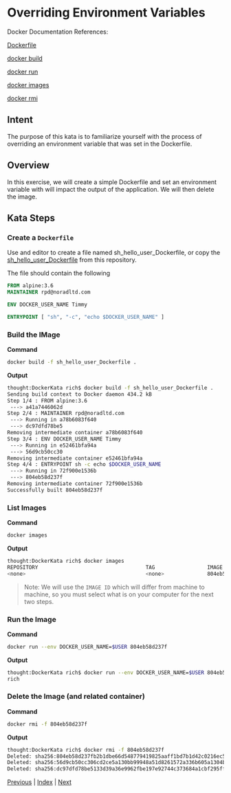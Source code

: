 # Overriding Environment Variables

Docker Documentation References:

[Dockerfile](https://docs.docker.com/engine/reference/builder/)

[docker build](https://docs.docker.com/engine/reference/commandline/build/)

[docker run](https://docs.docker.com/engine/reference/commandline/run/)

[docker images](https://docs.docker.com/engine/reference/commandline/images/)

[docker rmi](https://docs.docker.com/engine/reference/commandline/rmi/)


## Intent

The purpose of this kata is to familiarize yourself with the process of overriding an environment variable that was set in the Dockerfile.

## Overview

In this exercise, we will create a simple Dockerfile and set an environment variable with will impact the output of the application. We will then delete the image.

## Kata Steps

### Create a `Dockerfile`

Use and editor to create a file named sh_hello_user_Dockerfile, or copy the [sh_hello_user_Dockerfile](sh_hello_user_Dockerfile) from this repository.

The file should contain the following

```Dockerfile
FROM alpine:3.6
MAINTAINER rpd@noradltd.com

ENV DOCKER_USER_NAME Timmy

ENTRYPOINT [ "sh", "-c", "echo $DOCKER_USER_NAME" ]
```

### Build the IMage

**Command**

```bash
docker build -f sh_hello_user_Dockerfile .
```

**Output**

```bash
thought:DockerKata rich$ docker build -f sh_hello_user_Dockerfile .
Sending build context to Docker daemon 434.2 kB
Step 1/4 : FROM alpine:3.6
 ---> a41a7446062d
Step 2/4 : MAINTAINER rpd@noradltd.com
 ---> Running in a78b6083f640
 ---> dc97dfd78be5
Removing intermediate container a78b6083f640
Step 3/4 : ENV DOCKER_USER_NAME Timmy
 ---> Running in e52461bfa94a
 ---> 56d9cb50cc30
Removing intermediate container e52461bfa94a
Step 4/4 : ENTRYPOINT sh -c echo $DOCKER_USER_NAME
 ---> Running in 72f900e1536b
 ---> 804eb58d237f
Removing intermediate container 72f900e1536b
Successfully built 804eb58d237f
```

### List Images

**Command**

```bash
docker images
```

**Output**

```bash
thought:DockerKata rich$ docker images
REPOSITORY                                   TAG                 IMAGE ID            CREATED             SIZE
<none>                                       <none>              804eb58d237f        3 seconds ago       3.97 MB
```

> Note: We will use the `IMAGE ID` which will differ from machine to machine, so you must select what is on your computer for the next two steps.

### Run the Image

**Command**

```bash
docker run --env DOCKER_USER_NAME=$USER 804eb58d237f
```

**Output**

```bash
thought:DockerKata rich$ docker run --env DOCKER_USER_NAME=$USER 804eb58d237f
rich
```

### Delete the Image (and related container)

**Command**

```bash
docker rmi -f 804eb58d237f
```

**Output**

```bash
thought:DockerKata rich$ docker rmi -f 804eb58d237f
Deleted: sha256:804eb58d237fb2b1dbe66d548779419825aaff1bd7b1d42c0216ec596569e846
Deleted: sha256:56d9cb50cc306cd2ce5a130bb99948a51d8261572a336b605a1304b74269ce1e
Deleted: sha256:dc97dfd78be5133d39a36e9962fbe197e92744c373684a1cbf295ff3afdaec69
```


[Previous](17_setting_envvars.md) | [Index](README.md) | [Next](19_publish_network_interfaces.md)
